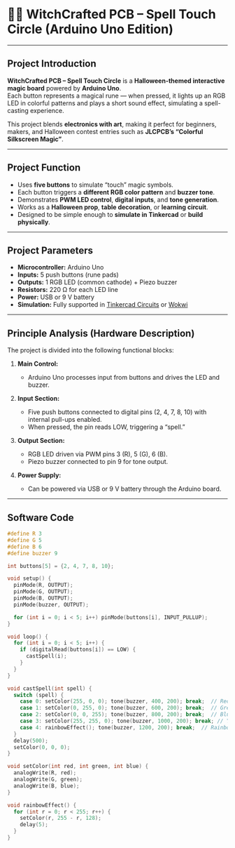 # 🧙‍♀️ WitchCrafted PCB – Spell Touch Circle (Arduino Uno Edition)

---

##  Project Introduction
**WitchCrafted PCB – Spell Touch Circle** is a **Halloween-themed interactive magic board** powered by **Arduino Uno**.  
Each button represents a magical rune — when pressed, it lights up an RGB LED in colorful patterns and plays a short sound effect, simulating a spell-casting experience.  

This project blends **electronics with art**, making it perfect for beginners, makers, and Halloween contest entries such as **JLCPCB’s “Colorful Silkscreen Magic”**.

---

##  Project Function
- Uses **five buttons** to simulate “touch” magic symbols.  
- Each button triggers a **different RGB color pattern** and **buzzer tone**.  
- Demonstrates **PWM LED control**, **digital inputs**, and **tone generation**.  
- Works as a **Halloween prop**, **table decoration**, or **learning circuit**.  
- Designed to be simple enough to **simulate in Tinkercad** or **build physically**.  

---

##  Project Parameters
- **Microcontroller:** Arduino Uno  
- **Inputs:** 5 push buttons (rune pads)  
- **Outputs:** 1 RGB LED (common cathode) + Piezo buzzer  
- **Resistors:** 220 Ω for each LED line  
- **Power:** USB or 9 V battery  
- **Simulation:** Fully supported in [Tinkercad Circuits](https://www.tinkercad.com/circuits) or [Wokwi](https://wokwi.com)  

---

##  Principle Analysis (Hardware Description)
The project is divided into the following functional blocks:

1. **Main Control:**  
   - Arduino Uno processes input from buttons and drives the LED and buzzer.

2. **Input Section:**  
   - Five push buttons connected to digital pins (2, 4, 7, 8, 10) with internal pull-ups enabled.  
   - When pressed, the pin reads LOW, triggering a “spell.”

3. **Output Section:**  
   - RGB LED driven via PWM pins 3 (R), 5 (G), 6 (B).  
   - Piezo buzzer connected to pin 9 for tone output.  

4. **Power Supply:**  
   - Can be powered via USB or 9 V battery through the Arduino board.

---

##  Software Code
```cpp
#define R 3
#define G 5
#define B 6
#define buzzer 9

int buttons[5] = {2, 4, 7, 8, 10};

void setup() {
  pinMode(R, OUTPUT);
  pinMode(G, OUTPUT);
  pinMode(B, OUTPUT);
  pinMode(buzzer, OUTPUT);

  for (int i = 0; i < 5; i++) pinMode(buttons[i], INPUT_PULLUP);
}

void loop() {
  for (int i = 0; i < 5; i++) {
    if (digitalRead(buttons[i]) == LOW) {
      castSpell(i);
    }
  }
}

void castSpell(int spell) {
  switch (spell) {
    case 0: setColor(255, 0, 0); tone(buzzer, 400, 200); break;  // Red spell
    case 1: setColor(0, 255, 0); tone(buzzer, 600, 200); break;  // Green spell
    case 2: setColor(0, 0, 255); tone(buzzer, 800, 200); break;  // Blue spell
    case 3: setColor(255, 255, 0); tone(buzzer, 1000, 200); break; // Yellow spell
    case 4: rainbowEffect(); tone(buzzer, 1200, 200); break;  // Rainbow spell
  }
  delay(500);
  setColor(0, 0, 0);
}

void setColor(int red, int green, int blue) {
  analogWrite(R, red);
  analogWrite(G, green);
  analogWrite(B, blue);
}

void rainbowEffect() {
  for (int r = 0; r < 255; r++) {
    setColor(r, 255 - r, 128);
    delay(5);
  }
}
